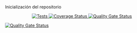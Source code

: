 Inicialización del repositorio

<p align="center">
    <a href="https://github.com/ULL-ESIT-INF-DSI-2021/github-actions-sonar-cloud/actions/workflows/tests.yml">
        <img alt="Tests" src="https://github.com/ULL-ESIT-INF-DSI-2021/github-actions-sonar-cloud/actions/workflows/tests.yml/badge.svg">
    </a>
    <a href='https://coveralls.io/github/ULL-ESIT-INF-DSI-2021/github-actions-sonar-cloud?branch=main'>
        <img src='https://coveralls.io/repos/github/ULL-ESIT-INF-DSI-2021/github-actions-sonar-cloud/badge.svg?branch=main' alt='Coverage Status' />
    </a>
    <a href='https://sonarcloud.io/dashboard?id=ULL-ESIT-INF-DSI-2021_github-actions-sonar-cloud'>
        <img src='https://sonarcloud.io/api/project_badges/measure?project=ULL-ESIT-INF-DSI-2021_ull-esit-inf-dsi-20-21-prct09-async-fs-process-hugofernandezs&metric=alert_status' alt='Quality Gate Status' />
    </a>

</p>

[![Quality Gate Status](https://sonarcloud.io/api/project_badges/measure?project=ULL-ESIT-INF-DSI-2021_ull-esit-inf-dsi-20-21-prct09-async-fs-process-hugofernandezs&metric=alert_status)](https://sonarcloud.io/dashboard?id=ULL-ESIT-INF-DSI-2021_ull-esit-inf-dsi-20-21-prct09-async-fs-process-hugofernandezs)